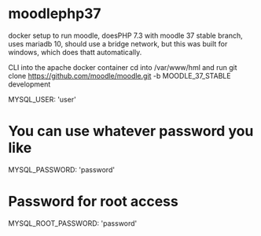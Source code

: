 # moodlephp37

docker setup to run moodle, doesPHP 7.3  with moodle 37 stable branch, uses mariadb 10, should use a bridge network, but this was built for windows, which does thatt automatically.

CLI into the apache docker container cd into /var/www/hml and run git clone https://github.com/moodle/moodle.git -b MOODLE_37_STABLE development

MYSQL_USER: 'user'
# You can use whatever password you like
MYSQL_PASSWORD: 'password'
# Password for root access
MYSQL_ROOT_PASSWORD: 'password'
